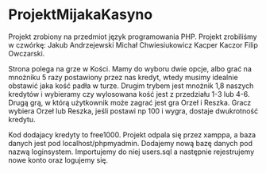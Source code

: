 # ProjektMijakaKasyno
Projekt zrobiony na przedmiot język programowania PHP.
Projekt zrobiliśmy w czwórkę:
Jakub Andrzejewski
Michał Chwiesiukowicz
Kacper Kaczor
Filip Owczarski.

Strona polega na grze w Kości.
Mamy do wyboru dwie opcje, albo grać na mnożniku 5 razy postawiony przez nas kredyt, wtedy musimy idealnie obstawić jaka kość padła w turze.
Drugim trybem jest mnożnik 1,8 naszych kredytów i wybieramy czy wylosowana kość jest z przedziału 1-3 lub 4-6.
Drugą grą, w którą użytkownik może zagrać jest gra Orzeł i Reszka.
Gracz wybiera Orzeł lub Reszka, jeśli postawi np 100 i wygra, dostaje dwukrotność kredytu.

Kod dodajacy kredyty to free1000.
Projekt odpala się przez xamppa, a baza danych jest pod localhost/phpmyadmin.
Dodajemy nową bazę danych pod nazwą loginsystem. 
Importujemy do niej users.sql a następnie rejestrujemy nowe konto oraz logujemy się.


